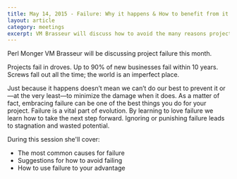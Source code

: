 ```yaml
---
title: May 14, 2015 - Failure: Why it happens & How to benefit from it
layout: article
category: meetings
excerpt: VM Brasseur will discuss how to avoid the many reasons projects fail, and how to use failure to your advantage.
---
```


Perl Monger VM Brasseur will be discussing project failure this month.

Projects fail in droves. Up to 90% of new businesses fail within 10 years.
Screws fall out all the time; the world is an imperfect place.

Just because it happens doesn’t mean we can’t do our best to prevent it or—at
the very least—to minimize the damage when it does. As a matter of fact,
embracing failure can be one of the best things you do for your project. Failure
is a vital part of evolution. By learning to love failure we learn how to take
the next step forward. Ignoring or punishing failure leads to stagnation and
wasted potential.

During this session she'll cover:

 * The most common causes for failure
 * Suggestions for how to avoid failing
 * How to use failure to your advantage
